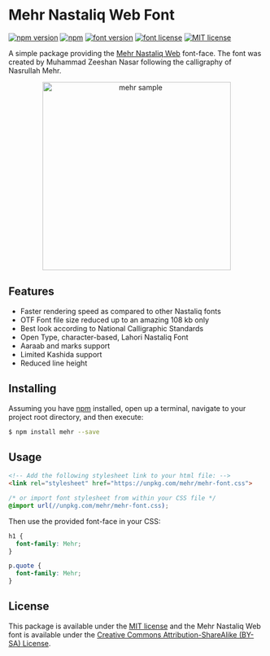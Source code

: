# Mehr Nastaliq Web Font

[![npm version](http://img.shields.io/npm/v/mehr.svg?style=flat)](https://npmjs.org/package/mehr "View this project on npm")
[![npm](https://img.shields.io/npm/dt/mehr.svg)]()
[![font version](https://img.shields.io/badge/font_version-2.0-blue.svg)]()
[![font license](http://img.shields.io/badge/font_license-CC_BY--SA_4.0-brightgreen.svg?colorB=9b59b6)](https://creativecommons.org/licenses/by-sa/4.0/)
[![MIT license](http://img.shields.io/badge/license-MIT-brightgreen.svg?colorB=9b59b6)](http://opensource.org/licenses/MIT)

A simple package providing the [Mehr Nastaliq Web](https://mehrtype.com/product/mehr-nastaliq-web/) font-face.
The font was created by Muhammad Zeeshan Nasar following the calligraphy of Nasrullah Mehr.

<p align='center'>
<img src='https://cdn.rawgit.com/abbassiddiqi/mehr/ee8eb4df/sample.png' width='370' alt='mehr sample'>
</p>

## Features
- Faster rendering speed as compared to other Nastaliq fonts
- OTF Font file size reduced up to an amazing 108 kb only
- Best look according to National Calligraphic Standards
- Open Type, character-based, Lahori Nastaliq Font
- Aaraab and marks support
- Limited Kashida support
- Reduced line height

## Installing

Assuming you have [npm](https://www.npmjs.com/) installed, open up a terminal, navigate to your project root directory, and then execute:

```sh
$ npm install mehr --save
```

## Usage
```html
<!-- Add the following stylesheet link to your html file: -->
<link rel="stylesheet" href="https://unpkg.com/mehr/mehr-font.css">
```

```css
/* or import font stylesheet from within your CSS file */
@import url(//unpkg.com/mehr/mehr-font.css);
```

Then use the provided font-face in your CSS:

```css
h1 {
  font-family: Mehr;
}

p.quote {
  font-family: Mehr;
}
```

## License
This package is available under the [MIT license](https://github.com/abbassiddiqi/mehr/blob/master/LICENSE) and the Mehr Nastaliq Web font is available under the [Creative Commons Attribution-ShareAlike (BY-SA) License](https://creativecommons.org/licenses/by-sa/4.0/).
